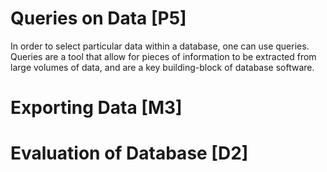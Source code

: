 # Queries on Data [P5]

In order to select particular data within a database, one can use queries. Queries are a tool that allow for pieces of information to be extracted from large volumes of data, and are a key building-block of database software.

<!-- # Test a Relational Database [P7] -->

# Exporting Data [M3]

# Evaluation of Database [D2]
